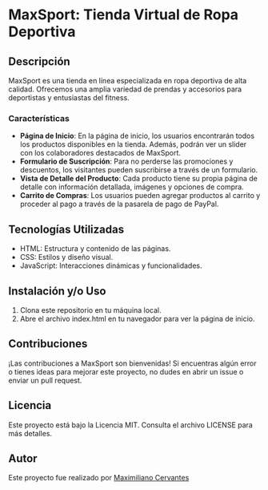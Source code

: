 # MaxSport: Tienda Virtual de Ropa Deportiva

## Descripción

MaxSport es una tienda en línea especializada en ropa deportiva de alta calidad. Ofrecemos una amplia variedad de prendas y accesorios para deportistas y entusiastas del fitness.

### Características

- **Página de Inicio**: En la página de inicio, los usuarios encontrarán todos los productos disponibles en la tienda. Además, podrán ver un slider con los colaboradores destacados de MaxSport.
- **Formulario de Suscripción**: Para no perderse las promociones y descuentos, los visitantes pueden suscribirse a través de un formulario.
- **Vista de Detalle del Producto**: Cada producto tiene su propia página de detalle con información detallada, imágenes y opciones de compra.
- **Carrito de Compras**: Los usuarios pueden agregar productos al carrito y proceder al pago a través de la pasarela de pago de PayPal.

## Tecnologías Utilizadas

- HTML: Estructura y contenido de las páginas.
- CSS: Estilos y diseño visual.
- JavaScript: Interacciones dinámicas y funcionalidades.

## Instalación y/o Uso

1. Clona este repositorio en tu máquina local.
2. Abre el archivo index.html en tu navegador para ver la página de inicio.

## Contribuciones

¡Las contribuciones a MaxSport son bienvenidas! Si encuentras algún error o tienes ideas para mejorar este proyecto, no dudes en abrir un issue o enviar un pull request.

## Licencia

Este proyecto está bajo la Licencia MIT. Consulta el archivo LICENSE para más detalles.

## Autor

Este proyecto fue realizado por [Maximiliano Cervantes](https://github.com/Maxcerva12)
